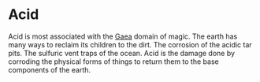 # Acid

Acid is most associated with the [Gaea](../Magic/Spell%20Domains/Earth.md) domain of magic. The earth has many ways to reclaim its children to the dirt. The corrosion of the acidic tar pits. The sulfuric vent traps of the ocean. Acid is the damage done by corroding the physical forms of things to return them to the base components of the earth.
